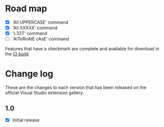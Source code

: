 # Road map

- [x] 'All UPPERCASE' command
- [x] 'All XXXXX' command
- [x] 'L33T' command
- [ ] 'AlTeRnAtE cAsE' command

Features that have a checkmark are complete and available for
download in the
[CI build](http://vsixgallery.com/extension/ResPsuedoLoc.fb9c5e68-fb3b-44f4-9412-717109dc3ba9/).

# Change log

These are the changes to each version that has been released
on the official Visual Studio extension gallery.

## 1.0

- [x] Initial release
